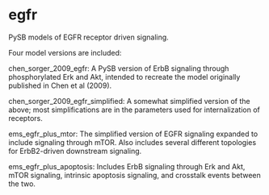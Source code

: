 # egfr
PySB models of EGFR receptor driven signaling.  

Four model versions are included:

chen_sorger_2009_egfr: A PySB version of ErbB signaling through phosphorylated Erk and Akt, intended to recreate the model 
originally published in Chen et al (2009).

chen_sorger_2009_egfr_simplified: A somewhat simplified version of the above; most simplifications are in the parameters used 
for internalization of receptors.

ems_egfr_plus_mtor: The simplified version of EGFR signaling expanded to include signaling through mTOR.  Also includes several
different topologies for ErbB2-driven downstream signaling.

ems_egfr_plus_apoptosis: Includes ErbB signaling through Erk and Akt, mTOR signaling, intrinsic apoptosis signaling, and 
crosstalk events between the two.

